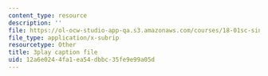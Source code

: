 ```yaml
---
content_type: resource
description: ''
file: https://ol-ocw-studio-app-qa.s3.amazonaws.com/courses/18-01sc-single-variable-calculus-fall-2010/12a6e0244fa1ea54dbbc35fe9e99a05d_5q_3FDOkVRQ.srt
file_type: application/x-subrip
resourcetype: Other
title: 3play caption file
uid: 12a6e024-4fa1-ea54-dbbc-35fe9e99a05d
---
```

